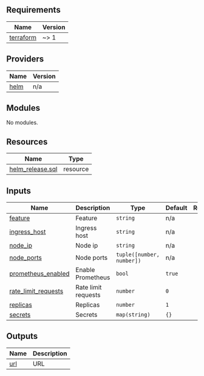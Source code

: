 <!-- BEGIN_TF_DOCS -->
## Requirements

| Name | Version |
|------|---------|
| <a name="requirement_terraform"></a> [terraform](#requirement\_terraform) | ~> 1 |

## Providers

| Name | Version |
|------|---------|
| <a name="provider_helm"></a> [helm](#provider\_helm) | n/a |

## Modules

No modules.

## Resources

| Name | Type |
|------|------|
| [helm_release.sql](https://registry.terraform.io/providers/hashicorp/helm/latest/docs/resources/release) | resource |

## Inputs

| Name | Description | Type | Default | Required |
|------|-------------|------|---------|:--------:|
| <a name="input_feature"></a> [feature](#input\_feature) | Feature | `string` | n/a | yes |
| <a name="input_ingress_host"></a> [ingress\_host](#input\_ingress\_host) | Ingress host | `string` | n/a | yes |
| <a name="input_node_ip"></a> [node\_ip](#input\_node\_ip) | Node ip | `string` | n/a | yes |
| <a name="input_node_ports"></a> [node\_ports](#input\_node\_ports) | Node ports | `tuple([number, number])` | n/a | yes |
| <a name="input_prometheus_enabled"></a> [prometheus\_enabled](#input\_prometheus\_enabled) | Enable Prometheus | `bool` | `true` | no |
| <a name="input_rate_limit_requests"></a> [rate\_limit\_requests](#input\_rate\_limit\_requests) | Rate limit requests | `number` | `0` | no |
| <a name="input_replicas"></a> [replicas](#input\_replicas) | Replicas | `number` | `1` | no |
| <a name="input_secrets"></a> [secrets](#input\_secrets) | Secrets | `map(string)` | `{}` | no |

## Outputs

| Name | Description |
|------|-------------|
| <a name="output_url"></a> [url](#output\_url) | URL |
<!-- END_TF_DOCS -->
